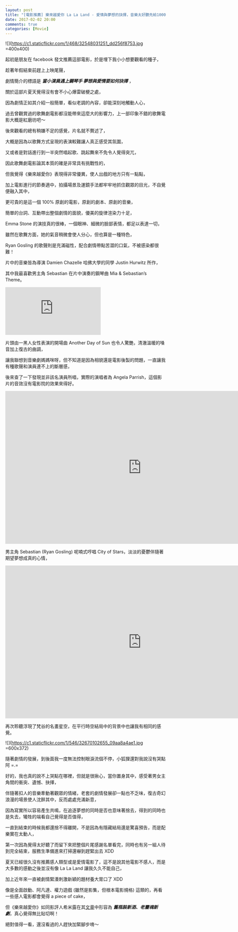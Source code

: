 ```yaml
---
layout: post
title: "[電影推薦] 樂來越愛你 La La Land - 愛情與夢想的抉擇，音樂太好聽先給1000分！！"
date: 2017-02-02 20:00
comments: true
categories: [Movie]
---
```


![](https://c1.staticflickr.com/1/468/32548031251_dd256f8753.jpg =400x400)

起初是朋友在 facebook 發文推薦這部電影，於是埋下我小小想要觀看的種子， 

趁著年假結束前趕上上映尾聲，

劇情簡介的標語是 ***當小演員遇上鋼琴手 夢想與愛情要如何抉擇*** ，

關於這部片夏天覺得沒有會不小心爆雷破梗之處，

因為劇情正如其介紹一般簡單，看似老調的內容，卻能深刻地觸動人心，

過去曾觀賞過的歌舞劇電影都沒能帶來這麼大的影響力，上一部印象不錯的歌舞電影大概是紅磨坊吧～

後來觀看的總有稍嫌不足的感覺，片名就不贅述了，

大概是因為以歌舞方式呈現的表演較難讓人真正感受其氛圍，

又或者是對話進行到一半突然唱起歌、跳起舞來不免令人覺得突兀，

因此歌舞劇電影論其本質的確是非常具有挑戰性的，

但我覺得《樂來越愛你》表現得非常優異，使人出戲的地方只有一點點，

加上電影進行的節奏適中，拍攝場景及運鏡手法都牢牢地抓住觀眾的目光，不自覺便融入其中，

更可貴的是這一個 100% 原創的電影，原創的劇本、原創的音樂，

簡單的台詞、互動帶出整個劇情的面貌，優美的旋律渲染力十足，

Emma Stone 的演技真的很棒，一個眼神、細微的臉部表情，都足以表達一切，

雖然在歌舞方面，她的氣音稍微會使人分心，但也算是一種特色，

Ryan Gosling 的歌聲則是充滿磁性，配合劇情帶點苦澀的口氣，不被感染都很難！

片中的音樂皆為導演 Damien Chazelle 哈佛大學的同學 Justin Hurwitz 所作，

其中我最喜歡男主角 Sebastian 在片中演奏的鋼琴曲 Mia & Sebastian’s Theme。

<div class="video-container">
	<iframe src="https://www.youtube.com/embed/cOzbqConkkU" frameborder="0" allowfullscreen></iframe>
</div>

片頭由一黑人女性表演的開場曲 Another Day of Sun 也令人驚艷，清澈溫暖的嗓音加上復古的曲調，

讓我聯想到音樂劇媽媽咪呀，但不知道是因為相貌還是電影後製的問題，一直讓我有種歌聲和演員連不上的斷層感，

後來查了一下發現並非該名演員所唱，實際的演唱者為 Angela Parrish，這個影片的音效沒有電影院的效果來得好。

<div class="video-container">
	<iframe width="854" height="480" src="https://www.youtube.com/embed/CWnYIb2lqpo?list=RDCWnYIb2lqpo" frameborder="0" allowfullscreen></iframe>
</div>

男主角 Sebastian (Ryan Gosling) 呢喃式哼唱 City of Stars，淡淡的憂鬱伴隨著期望夢想成真的心情，

<div class="video-container">
	<iframe width="854" height="480" src="https://www.youtube.com/embed/N_QkLwsjRik" frameborder="0" allowfullscreen></iframe>
</div>

再次聆聽浮現了梵谷的名畫星空，在平行時空結局中的背景中也讓我有相同的感覺。

![](https://c1.staticflickr.com/1/546/32670102655_09aa8a4ae1.jpg =600x372)

隨著劇情的發展，到後面我一度無法控制眼淚流個不停，小狐狸還對我說沒有哭點阿 =.=

好的，我也真的說不上哭點在哪裡，但就是很揪心，當你置身其中，感受著男女主角間的衝突、遺憾、抉擇，

伴隨著扣人的音樂牽動著觀眾的情緒，老套的劇情發展卻一點也不乏味，復古奇幻浪漫的場景使人沈醉其中，反而處處充滿新意，

因為寫實所以容易產生共鳴，在追逐夢想的同時是否也意味著捨去，得到的同時也是失去，犧牲的端看自己覺得是否值得，

一直到結束的時候我都還捨不得離開，不是因為有隱藏結局還是驚喜預告，而是配樂實在太動人，

第一次因為覺得太好聽了而留下來把整個片尾感謝名單看完，同時也有另一組人待到完全結束，服務生準備進來打掃還嚇到趕緊出去 XDD

夏天已經很久沒有推薦感人類型或是愛情電影了，這不是說其他電影不感人，而是大多數的感動之後並沒有像 La La Land 讓我久久不能自己，

加上近年來一直被劇情緊湊刺激新穎的題材養大胃口了 XDD 

像是全面啟動、阿凡達、權力遊戲 (雖然是影集，但根本電影規格) 這類的，再看一些感人電影都會覺得 a piece of cake，

但《樂來越愛你》如同影評人希米露在其[文章](https://sosreader.com/la-la-land/)中形容為 ***舊瓶裝新酒、老靈魂新劇***，真心覺得無比貼切啊！

絕對值得一看，還沒看過的人趕快加緊腳步唷～





















